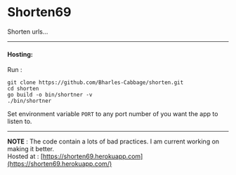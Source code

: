 # Shorten69

Shorten urls...

- - -

#### Hosting:
Run :
```
git clone https://github.com/Bharles-Cabbage/shorten.git
cd shorten
go build -o bin/shortner -v
./bin/shortner
```
Set environment variable `PORT` to any port number of you want the app to listen to.


- - -

**NOTE** : The code contain a lots of bad practices. I am current working on making it better.  
Hosted at :  [https://shorten69.herokuapp.com](https://shorten69.herokuapp.com/)


